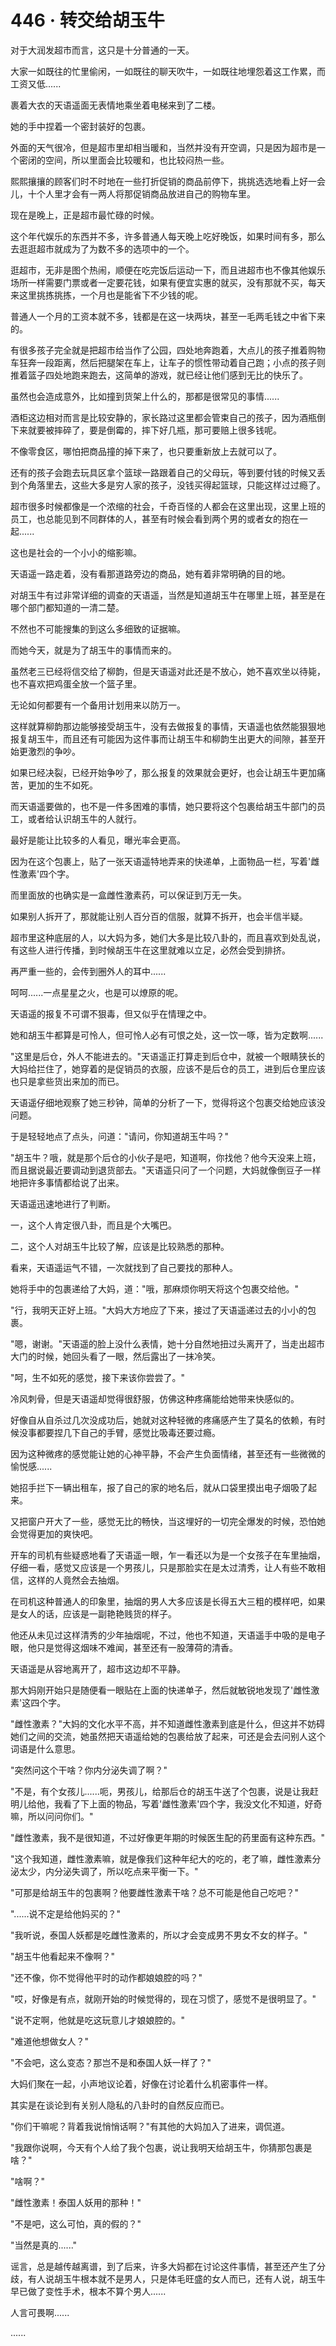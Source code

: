 <link rel="stylesheet" href="../styles/text.css" />
<h1>446 · 转交给胡玉牛</h1>

对于大润发超市而言，这只是十分普通的一天。

大家一如既往的忙里偷闲，一如既往的聊天吹牛，一如既往地埋怨着这工作累，而工资又低......

裹着大衣的天语遥面无表情地乘坐着电梯来到了二楼。

她的手中捏着一个密封装好的包裹。

外面的天气很冷，但是超市里却相当暖和，当然并没有开空调，只是因为超市是一个密闭的空间，所以里面会比较暖和，也比较闷热一些。

熙熙攘攘的顾客们时不时地在一些打折促销的商品前停下，挑挑选选地看上好一会儿，十个人里才会有一两人将那促销商品放进自己的购物车里。

现在是晚上，正是超市最忙碌的时候。

这个年代娱乐的东西并不多，许多普通人每天晚上吃好晚饭，如果时间有多，那么去逛逛超市就成为了为数不多的选项中的一个。

逛超市，无非是图个热闹，顺便在吃完饭后运动一下，而且进超市也不像其他娱乐场所一样需要门票或者一定要花钱，如果有便宜实惠的就买，没有那就不买，每天来这里挑拣挑拣，一个月也是能省下不少钱的呢。

普通人一个月的工资本就不多，钱都是在这一块两块，甚至一毛两毛钱之中省下来的。

有很多孩子完全就是把超市给当作了公园，四处地奔跑着，大点儿的孩子推着购物车狂奔一段距离，然后把腿架在车上，让车子的惯性带动着自己跑；小点的孩子则推着篮子四处地跑来跑去，这简单的游戏，就已经让他们感到无比的快乐了。

虽然也会造成意外，比如撞到货架上什么的，那都是很常见的事情......

酒柜这边相对而言是比较安静的，家长路过这里都会管束自己的孩子，因为酒瓶倒下来就要被摔碎了，要是倒霉的，摔下好几瓶，那可要赔上很多钱呢。

不像零食区，哪怕把商品撞的掉下来了，也只要重新放上去就可以了。

还有的孩子会跑去玩具区拿个篮球一路跟着自己的父母玩，等到要付钱的时候又丢到个角落里去，这些大多是穷人家的孩子，没钱买得起篮球，只能这样过过瘾了。

超市很多时候都像是一个浓缩的社会，千奇百怪的人都会在这里出现，这里上班的员工，也总能见到不同群体的人，甚至有时候会看到两个男的或者女的抱在一起......

这也是社会的一个小小的缩影嘛。

天语遥一路走着，没有看那道路旁边的商品，她有着非常明确的目的地。

对胡玉牛有过非常详细的调查的天语遥，当然是知道胡玉牛在哪里上班，甚至是在哪个部门都知道的一清二楚。

不然也不可能搜集的到这么多细致的证据嘛。

而她今天，就是为了胡玉牛的事情而来的。

虽然老三已经将信交给了柳韵，但是天语遥对此还是不放心，她不喜欢坐以待毙，也不喜欢把鸡蛋全放一个篮子里。

无论如何都要有一个备用计划用来以防万一。

这样就算柳韵那边能够接受胡玉牛，没有去做报复的事情，天语遥也依然能狠狠地报复胡玉牛，而且还有可能因为这件事而让胡玉牛和柳韵生出更大的间隙，甚至开始更激烈的争吵。

如果已经决裂，已经开始争吵了，那么报复的效果就会更好，也会让胡玉牛更加痛苦，更加的生不如死。

而天语遥要做的，也不是一件多困难的事情，她只要将这个包裹给胡玉牛部门的员工，或者给认识胡玉牛的人就行。

最好是能让比较多的人看见，曝光率会更高。

因为在这个包裹上，贴了一张天语遥特地弄来的快递单，上面物品一栏，写着'雌性激素'四个字。

而里面放的也确实是一盒雌性激素药，可以保证到万无一失。

如果别人拆开了，那就能让别人百分百的信服，就算不拆开，也会半信半疑。

超市里这种底层的人，以大妈为多，她们大多是比较八卦的，而且喜欢到处乱说，有这些人进行传播，到时候胡玉牛在这里就难以立足，必然会受到排挤。

再严重一些的，会传到圈外人的耳中......

呵呵......一点星星之火，也是可以燎原的呢。

天语遥的报复不可谓不狠毒，但又似乎在情理之中。

她和胡玉牛都算是可怜人，但可怜人必有可恨之处，这一饮一啄，皆为定数啊......

"这里是后仓，外人不能进去的。"天语遥正打算走到后仓中，就被一个眼睛狭长的大妈给拦住了，她穿着的是促销员的衣服，应该不是后仓的员工，进到后仓里应该也只是拿些货出来加的而已。

天语遥仔细地观察了她三秒钟，简单的分析了一下，觉得将这个包裹交给她应该没问题。

于是轻轻地点了点头，问道："请问，你知道胡玉牛吗？"

"胡玉牛？哦，就是那个后仓的小伙子是吧，知道啊，你找他？他今天没来上班，而且据说最近要调动到退货部去。"天语遥只问了一个问题，大妈就像倒豆子一样地把许多事情都给说了出来。

天语遥迅速地进行了判断。

一，这个人肯定很八卦，而且是个大嘴巴。

二，这个人对胡玉牛比较了解，应该是比较熟悉的那种。

看来，天语遥运气不错，一次就找到了自己要找的那种人。

她将手中的包裹递给了大妈，道："哦，那麻烦你明天将这个包裹交给他。"

"行，我明天正好上班。"大妈大方地应了下来，接过了天语遥递过去的小小的包裹。

"嗯，谢谢。"天语遥的脸上没什么表情，她十分自然地扭过头离开了，当走出超市大门的时候，她回头看了一眼，然后露出了一抹冷笑。

"呵，生不如死的感觉，接下来该你尝尝了。"

冷风刺骨，但是天语遥却觉得很舒服，仿佛这种疼痛能给她带来快感似的。

好像自从自杀过几次没成功后，她就对这种轻微的疼痛感产生了莫名的依赖，有时候没事都要捏几下自己的手臂，感觉比吸毒还要过瘾。

因为这种微疼的感觉能让她的心神平静，不会产生负面情绪，甚至还有一些微微的愉悦感......

她招手拦下一辆出租车，报了自己的家的地名后，就从口袋里摸出电子烟吸了起来。

又把窗户开大了一些，感觉无比的畅快，当这埋好的一切完全爆发的时候，恐怕她会觉得更加的爽快吧。

开车的司机有些疑惑地看了天语遥一眼，乍一看还以为是一个女孩子在车里抽烟，仔细一看，感觉又应该是一个男孩儿，只是那脸实在是太过清秀，让人有些不敢相信，这样的人竟然会去抽烟。

在司机这种普通人的印象里，抽烟的男人大多应该是长得五大三粗的模样吧，如果是女人的话，应该是一副艳艳贱货的样子。

他还从未见过这样清秀的少年抽烟呢，不过，他也不知道，天语遥手中吸的是电子眼，他只是觉得这烟味不难闻，甚至还有一股薄荷的清香。

天语遥是从容地离开了，超市这边却不平静。

那大妈刚开始只是随便看一眼贴在上面的快递单子，然后就敏锐地发现了'雌性激素'这四个字。

"雌性激素？"大妈的文化水平不高，并不知道雌性激素到底是什么，但这并不妨碍她们之间的交流，她虽然把天语遥给她的包裹给放了起来，可还是会去问别人这个词语是什么意思。

"突然问这个干啥？你内分泌失调了啊？"

"不是，有个女孩儿......呃，男孩儿，给那后仓的胡玉牛送了个包裹，说是让我赶明儿给他，我看了下上面的物品，写着'雌性激素'四个字，我没文化不知道，好奇嘛，所以问问你们。"

"雌性激素，我不是很知道，不过好像更年期的时候医生配的药里面有这种东西。"

"这个我知道，雌性激素嘛，就是像我们这种年纪大的吃的，老了嘛，雌性激素分泌太少，内分泌失调了，所以吃点来平衡一下。"

"可那是给胡玉牛的包裹啊？他要雌性激素干啥？总不可能是他自己吃吧？"

"......说不定是给他妈买的？"

"我听说，泰国人妖都是吃雌性激素的，所以才会变成男不男女不女的样子。"

"胡玉牛他看起来不像啊？"

"还不像，你不觉得他平时的动作都娘娘腔的吗？"

"哎，好像是有点，就刚开始的时候觉得的，现在习惯了，感觉不是很明显了。"

"说不定啊，他就是吃这玩意儿才娘娘腔的。"

"难道他想做女人？"

"不会吧，这么变态？那岂不是和泰国人妖一样了？"

大妈们聚在一起，小声地议论着，好像在讨论着什么机密事件一样。

其实是在谈论到有关别人隐私的八卦时的自然反应而已。

"你们干嘛呢？背着我说悄悄话啊？"有其他的大妈加入了进来，调侃道。

"我跟你说啊，今天有个人给了我个包裹，说让我明天给胡玉牛，你猜那包裹是啥？"

"啥啊？"

"雌性激素！泰国人妖用的那种！"

"不是吧，这么可怕，真的假的？"

"当然是真的......"

谣言，总是越传越离谱，到了后来，许多大妈都在讨论这件事情，甚至还产生了分歧，有人说胡玉牛根本就不是男人，只是体毛旺盛的女人而已，还有人说，胡玉牛早已做了变性手术，根本不算个男人......

人言可畏啊......

......

